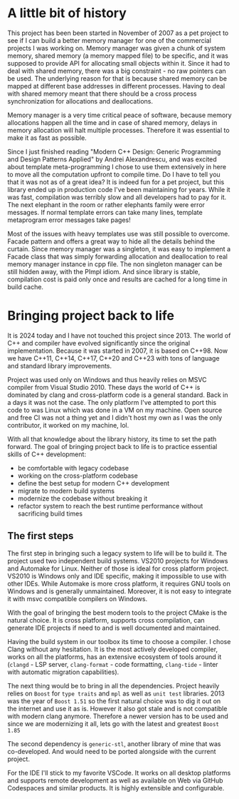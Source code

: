 # A little bit of history

This project has been been started in November of 2007 as a pet project to see if I can build a better memory manager for one of the commercial projects I was working on.
Memory manager was given a chunk of system memory, shared memory (a memory mapped file) to be specific, and it was supposed to provide API for allocating small objects within it.
Since it had to deal with shared memory, there was a big constraint - no raw pointers can be used. The underlying reason for that is because shared memory can be mapped at different base addresses in different processes.
Having to deal with shared memory meant that there should be a cross process synchronization for allocations and deallocations.

Memory manager is a very time critical peace of software, because memory allocations happen all the time and in case of shared memory, delays in memory allocation will halt multiple processes.
Therefore it was essential to make it as fast as possible.

Since I just finished reading "Modern C++ Design: Generic Programming and Design Patterns Applied" by Andrei Alexandrescu, and was excited about template meta-programming I chose to use them extensively in here to move all the computation upfront to compile time.
Do I have to tell you that it was not as of a great idea? It is indeed fun for a pet project, but this library ended up in production code I've been maintaining for years. While it was fast, compilation was terribly slow and all developers had to pay for it.
The next elephant in the room or rather elephants family were error messages. If normal template errors can take many lines, template metaprogram error messages take pages!

Most of the issues with heavy templates use was still possible to overcome. Facade pattern and offers a great way to hide all the details behind the curtain. Since memory manager was a singleton, it was easy to implement a Facade class that was simply forwarding allocation and deallocation to real memory manager instance in cpp file.
The non singleton manager can be still hidden away, with the PImpl idiom. And since library is stable, compilation cost is paid only once and results are cached for a long time in build cache.

# Bringing project back to life

It is 2024 today and I have not touched this project since 2013. The world of C++ and compiler have evolved significantly since the original implementation. Because it was started in 2007, it is based on C++98. Now we have C++11, C++14, C++17, C++20 and C++23 with tons of language and standard library improvements.

Project was used only on Windows and thus heavily relies on MSVC compiler from Visual Studio 2010.
These days the world of C++ is dominated by clang and cross-platform code is a general standard. Back in a days it was not the case. The only platform I've attempted to port this code to was Linux which was done in a VM on my machine. Open source and free CI was not a thing yet and I didn't host my own as I was the only contributor, it worked on my machine, lol.

With all that knowledge about the library history, its time to set the path forward. The goal of bringing project back to life is to practice essential skills of C++ development:
 - be comfortable with legacy codebase
 - working on the cross-platform codebase
 - define the best setup for modern C++ development
 - migrate to modern build systems
 - modernize the codebase without breaking it
 - refactor system to reach the best runtime performance without sacrificing build times

## The first steps

The first step in bringing such a legacy system to life will be to build it. The project used two independent build systems. VS2010 projects for Windows and Automake for Linux. Neither of those is ideal for cross platform project. VS2010 is Windows only and IDE specific, making it impossible to use with other IDEs. While Automake is more cross platform, it requires GNU tools on Windows and is generally unmaintained. Moreover, it is not easy to integrate it with msvc compatible compilers on Windows.

With the goal of bringing the best modern tools to the project CMake is the natural choice. It is  cross platform, supports cross compilation, can generate IDE projects if need to and is well documented and maintained.

Having the build system in our toolbox its time to choose a compiler. I chose Clang without any hesitation. It is the most actively developed compiler, works on all the platforms, has an extensive ecosystem of tools around it (`clangd` - LSP server, `clang-format` - code formatting, `clang-tide` - linter with automatic migration capabilities).

The next thing would be to bring in all the dependencies. Project heavily relies on `Boost` for `type traits` and `mpl` as well as `unit test` libraries. 2013 was the year of `Boost 1.51` so the first natural choice was to dig it out on the internet and use it as is. However it also got stale and is not compatible with modern clang anymore. Therefore a newer version has to be used and since we are modernizing it all, lets go with the latest and greatest `Boost 1.85`

The second dependency is `generic-stl`, another library of mine that was co-developed. And would need to be ported alongside with the current project.

For the IDE I'll stick to my favorite VSCode. It works on all desktop platforms and supports remote development as well as available on Web via GitHub Codespaces and similar products. It is highly extensible and configurable.


